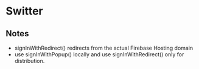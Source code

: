 # Switter

## Notes
- signInWithRedirect() redirects from the actual Firebase Hosting domain
- use signInWithPopup() locally and use signInWithRedirect() only for distribution.